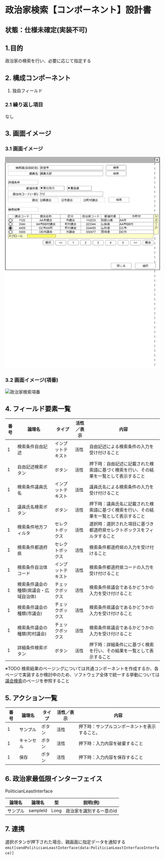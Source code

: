 ﻿# 政治家検索【コンポーネント】設計書

## 状態：仕様未確定(実装不可)

## 1.目的

政治家の検索を行い、必要に応じて指定する

## 2. 構成コンポーネント

1. 独自フィールド

### 2.1 繰り返し項目

なし

## 3. 画面イメージ

### 3.1 画面イメージ

![政治家検索](image/政治家検索.drawio.png)

### 3.2 画面イメージ(項番)

![政治家検索項番](image/政治家検索項番.drawio.png)

## 4. フィールド要素一覧

| 番号 |                 論理名                 |       タイプ       | 活性／表示 |                                          内容                                          |
| ---- | -------------------------------------- | ------------------ | ---------- | -------------------------------------------------------------------------------------- |
| 1    | 検索条件自由記述                       | インプットテキスト | 活性       | 自由記述による検索条件の入力を受け付けること                                           |
| 1    | 自由記述検索ボタン                     | ボタン             | 活性       | 押下時：自由記述に記載された検索語に基づく検索を行い、その結果を一覧として表示すること |
| 1    | 検索条件議員氏名                       | インプットテキスト | 活性       | 議員氏名による検索条件の入力を受け付けること                                           |
| 1    | 議員氏名検索ボタン                     | ボタン             | 活性       | 押下時：議員氏名に記載された検索語に基づく検索を行い、その結果を一覧として表示すること |
| 1    | 検索条件地方フィルタ                   | セレクトボックス   | 活性       | 選択時：選択された項目に基づき都道府県セレクトボックスをフィルタすること               |
| 1    | 検索条件都道府県                       | セレクトボックス   | 活性       | 検索条件都道府県の入力を受け付けること                                                 |
| 1    | 検索条件自治体コード                   | インプットテキスト | 活性       | 検索条件都道府県コードの入力を受け付けること                                           |
| 1    | 検索条件議会の種類(県議会・広域自治体) | チェックボックス   | 活性       | 検索条件県議会であるかどうかの入力を受け付けること                                     |
| 1    | 検索条件議会の種類(市議会)             | チェックボックス   | 活性       | 検索条件県議会であるかどうかの入力を受け付けること                                     |
| 1    | 検索条件議会の種類(町村議会)           | チェックボックス   | 活性       | 検索条件県議会であるかどうかの入力を受け付けること                                     |
| 1    | 詳細条件検索ボタン                     | ボタン             | 活性       | 押下時：詳細条件にに基づく検索を行い、その結果を一覧として表示すること                 |

※TODO 検索結果のページングについては共通コンポーネントを作成するか、各ページで実装するか検討中のため、ソフトウェア全体で統一する挙動については[議会検索](../serach_paliament/serach_paliament.md)のページを参照すること

## 5. アクション一覧

| 番号 |   論理名   | タイプ | 活性／表示 |                      内容                      |
| ---- | ---------- | ------ | ---------- | ---------------------------------------------- |
| 1    | サンプル   | ボタン | 活性       | 押下時：サンプルコンポーネントを表示すること。 |
| 1    | キャンセル | ボタン | 活性       | 押下時：入力内容を破棄すること                 |
| 1    | 保存       | ボタン | 活性       | 押下時：入力内容を保存すること                 |

## 6. 政治家最低限インターフェイス

PoliticianLeastInterface

 |  論理名  |  論理名  |  型  |         説明(例)         |
 | -------- | -------- | ---- | ------------------------ |
 | サンプル | sampleId | Long | 政治家を識別する一意のId |

## 7. 連携

選択ボタンが押下された場合、親画面に指定データを通知する`emit[sendPoliticianLeastInterface(data:PoliticianLeastInterfaceInterface)]`
